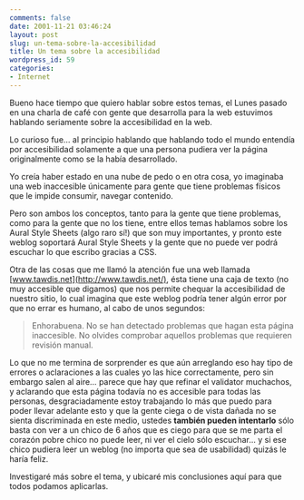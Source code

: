 ```yaml
---
comments: false
date: 2001-11-21 03:46:24
layout: post
slug: un-tema-sobre-la-accesibilidad
title: Un tema sobre la accesibilidad
wordpress_id: 59
categories:
- Internet
---
```


Bueno hace tiempo que quiero hablar sobre estos temas, el Lunes pasado en una charla de café con gente que desarrolla para la web estuvimos hablando seriamente sobre la accesibilidad en la web.





Lo curioso fue… al principio hablando que hablando todo el mundo entendía por accesibilidad solamente a que una persona pudiera ver la página originalmente como se la había desarrollado.





Yo creía haber estado en una nube de pedo o en otra cosa, yo imaginaba una web inaccesible únicamente para gente que tiene problemas físicos que le impide consumir, navegar contenido.





Pero son ambos los conceptos, tanto para la gente que tiene problemas, como para la gente que no los tiene, entre ellos temas hablamos sobre los Aural Style Sheets (algo raro sí!) que son muy importantes, y pronto este weblog soportará Aural Style Sheets y la gente que no puede ver podrá escuchar lo que escribo gracias a CSS.





Otra de las cosas que me llamó la atención fue una web llamada [www.tawdis.net](http://www.tawdis.net/), ésta tiene una caja de texto (no muy accesible que digamos) que nos permite chequar la accesibilidad de nuestro sitio, lo cual imagina que este weblog podría tener algún error por que no errar es humano, al cabo de unos segundos:





> Enhorabuena. No se han detectado problemas que hagan esta página inaccesible. No olvides comprobar aquellos problemas que requieren revisión manual.





Lo que no me termina de sorprender es que aún arreglando eso hay tipo de errores o aclaraciones a las cuales yo las hice correctamente, pero sin embargo salen al aire… parece que hay que refinar el validator muchachos, y aclarando que esta página todavía no es accesible para todas las personas, desgraciadamente estoy trabajando lo más que puedo para poder llevar adelante esto y que la gente ciega o de vista dañada no se sienta discriminada en este medio, ustedes **también pueden intentarlo** sólo basta con ver a un chico de 6 años que es ciego para que se me parta el corazón pobre chico no puede leer, ni ver el cielo sólo escuchar… y si ese chico pudiera leer un weblog (no importa que sea de usabilidad) quizás le haría feliz.





Investigaré más sobre el tema, y ubicaré mis conclusiones aquí para que todos podamos aplicarlas.




 
